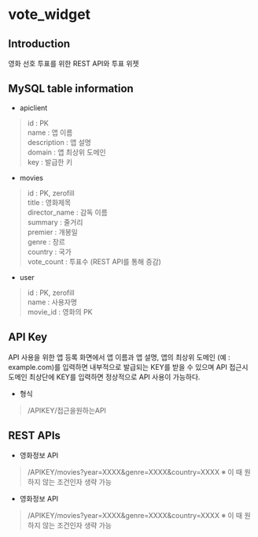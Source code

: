 # vote_widget

## Introduction
영화 선호 투표를 위한 REST API와 투표 위젯

## MySQL table information
- apiclient
> id : PK<br/>
> name : 앱 이름<br/>
> description : 앱 설명<br/>
> domain : 앱 최상위 도메인<br/>
> key : 발급한 키
- movies
> id : PK, zerofill<br/>
> title : 영화제목<br/>
> director_name : 감독 이름<br/>
> summary : 줄거리<br/>
> premier : 개봉일<br/>
> genre : 장르<br/>
> country : 국가<br/>
> vote_count : 투표수 (REST API를 통해 증감)
- user
> id : PK, zerofill<br/>
> name : 사용자명<br/>
> movie_id : 영화의 PK

## API Key
API 사용을 위한 앱 등록 화면에서 앱 이름과 앱 설명, 앱의 최상위 도메인 (예 : example.com)를 입력하면 내부적으로 발급되는 KEY를 받을 수 있으며 API 접근시 도메인 최상단에 KEY를 입력하면 정상적으로 API 사용이 가능하다.

- 형식
> /APIKEY/접근을원하는API
        

## REST APIs
- 영화정보 API
> /APIKEY/movies?year=XXXX&genre=XXXX&country=XXXX
> ※ 이 때 원하지 않는 조건인자 생략 가능
- 영화정보 API
> /APIKEY/movies?year=XXXX&genre=XXXX&country=XXXX
> ※ 이 때 원하지 않는 조건인자 생략 가능
